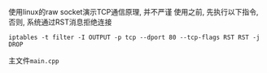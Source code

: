 使用linux的raw socket演示TCP通信原理, 并不严谨
使用之前, 先执行以下指令, 否则, 系统通过RST消息拒绝连接
```
iptables -t filter -I OUTPUT -p tcp --dport 80 --tcp-flags RST RST -j DROP
```
主文件`main.cpp`





